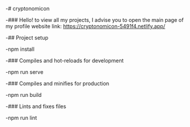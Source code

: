 -# cryptonomicon


-### Hello! to view all my projects, I advise you to open the main page of my profile
website link: https://cryptonomicon-5491f4.netlify.app/

-## Project setup

-npm install

-### Compiles and hot-reloads for development

-npm run serve

-### Compiles and minifies for production

-npm run build

-### Lints and fixes files

-npm run lint
